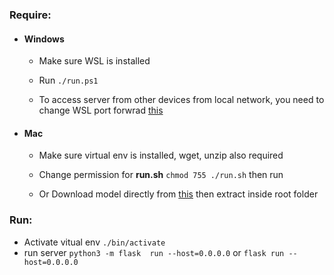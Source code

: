 ### Require:

*   #### Windows
    
    + Make sure WSL is installed
  
    + Run ```./run.ps1```

    + To access server from other devices from local network, you need to change WSL port forwrad [this](https://learn.microsoft.com/en-us/windows/wsl/networking)

*   #### Mac

    * Make sure virtual env is installed, wget, unzip also required
  
    * Change permission for __run.sh__ ```chmod 755 ./run.sh``` then run

    * Or Download model directly from [this](https://drive.google.com/drive/folders/1ZtWU8fJB8nI16NkN4mavjut6a5kPCNLl?usp=sharing) then extract inside root folder

### Run:

+ Activate vitual env ```./bin/activate``` 
+ run server ```python3 -m flask  run --host=0.0.0.0``` or ```flask run --host=0.0.0.0```
